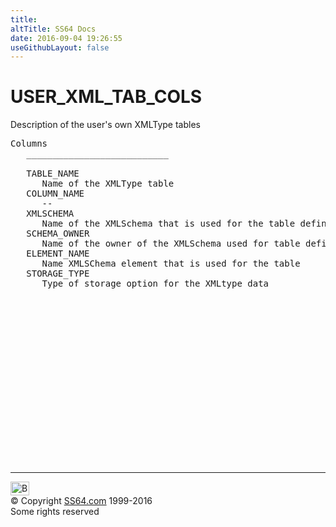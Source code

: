 ```yaml
---
title:
altTitle: SS64 Docs
date: 2016-09-04 19:26:55
useGithubLayout: false
---
```

<!-- #BeginLibraryItem "/Library/head_orad.lbi" --><!-- #EndLibraryItem --><h1>USER_XML_TAB_COLS </h1><p> Description of the user's own XMLType tables </p> 
 
<pre>Columns
   ___________________________
 
   TABLE_NAME
      Name of the XMLType table
   COLUMN_NAME
      --
   XMLSCHEMA
      Name of the XMLSchema that is used for the table definition
   SCHEMA_OWNER
      Name of the owner of the XMLSchema used for table definition
   ELEMENT_NAME
      Name XMLSChema element that is used for the table
   STORAGE_TYPE
      Type of storage option for the XMLtype data

</pre><!-- #BeginLibraryItem "/Library/foot_orad.lbi" --><p>
<!-- oracle-footer -->
<ins class="adsbygoogle" style="display:inline-block;width:300px;height:250px" data-ad-client="ca-pub-6140977852749469" data-ad-slot="4275490898"></ins>
<script>
(adsbygoogle = window.adsbygoogle || []).push({});
</script></p>
<hr>
<div id="bl" class="footer"><a href="USER_XML_TAB_COLS.html#"><img src="../images/top.png" width="30" height="22" alt="Back to the Top"></a></div>
<div id="br" class="footer, tagline">© Copyright <a href="http://ss64.com/">SS64.com</a> 1999-2016<br>
Some rights reserved</div>
<!-- #EndLibraryItem -->

